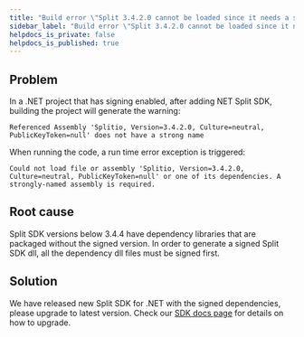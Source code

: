 ```yaml
---
title: "Build error \"Split 3.4.2.0 cannot be loaded since it needs a strongly-named assembly\""
sidebar_label: "Build error \"Split 3.4.2.0 cannot be loaded since it needs a strongly-named assembly\""
helpdocs_is_private: false
helpdocs_is_published: true
---
```


<p>
  <button hidden style={{borderRadius:'8px', border:'1px', fontFamily:'Courier New', fontWeight:'800', textAlign:'left'}}> help.split.io link: https://help.split.io/hc/en-us/articles/360018335892-Why-do-I-see-NET-SDK-Build-error-Split-3-4-2-0-cannot-be-loaded-since-it-needs-a-strongly-named-assembly </button>
</p>

## Problem

In a .NET project that has signing enabled, after adding NET Split SDK, building the project will generate the warning:
```
Referenced Assembly 'Splitio, Version=3.4.2.0, Culture=neutral, PublicKeyToken=null' does not have a strong name
```

When running the code, a run time error exception is triggered:
```
Could not load file or assembly 'Splitio, Version=3.4.2.0, Culture=neutral, PublicKeyToken=null' or one of its dependencies. A strongly-named assembly is required.
```

## Root cause

Split SDK versions below 3.4.4 have dependency libraries that are packaged without the signed version. In order to generate a signed Split SDK dll, all the dependency dll files must be signed first.

## Solution

We have released new Split SDK for .NET with the signed dependencies, please upgrade to latest version.  Check our [SDK docs page](https://docs.split.io/docs/net-sdk-overview) for details on how to upgrade.